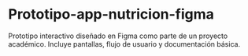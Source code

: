 # Prototipo-app-nutricion-figma
Prototipo interactivo diseñado en Figma como parte de un proyecto académico. Incluye pantallas, flujo de usuario y documentación básica.
